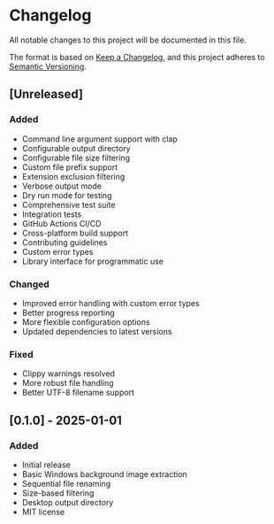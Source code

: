 # Changelog

All notable changes to this project will be documented in this file.

The format is based on [Keep a Changelog](https://keepachangelog.com/en/1.0.0/),
and this project adheres to [Semantic Versioning](https://semver.org/spec/v2.0.0.html).

## [Unreleased]

### Added
- Command line argument support with clap
- Configurable output directory
- Configurable file size filtering
- Custom file prefix support
- Extension exclusion filtering
- Verbose output mode
- Dry run mode for testing
- Comprehensive test suite
- Integration tests
- GitHub Actions CI/CD
- Cross-platform build support
- Contributing guidelines
- Custom error types
- Library interface for programmatic use

### Changed
- Improved error handling with custom error types
- Better progress reporting
- More flexible configuration options
- Updated dependencies to latest versions

### Fixed
- Clippy warnings resolved
- More robust file handling
- Better UTF-8 filename support

## [0.1.0] - 2025-01-01

### Added
- Initial release
- Basic Windows background image extraction
- Sequential file renaming
- Size-based filtering
- Desktop output directory
- MIT license